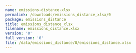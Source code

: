 ```yaml
---
name: emissions-distance-xlsx
permalink: /downloads/emissions_distance_xlsx/0
package: emissions_distance
title: emissions_distance_xlsx
filename: emissions_distance.xlsx
version: '0'
full_version: '0'
file: /data/emissions_distance/0/emissions_distance.xlsx
---
```

